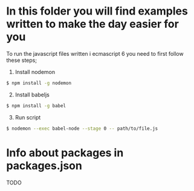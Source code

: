 
# In this folder you will find examples written to make the day easier for you

To run the javascript files written i ecmascript 6 you need to first follow these steps;

1. Install nodemon
```bash
$ npm install -g nodemon
```
2. Install babeljs
```bash
$ npm install -g babel
```
3. Run script
```bash
$ nodemon --exec babel-node --stage 0 -- path/to/file.js
```
   
   
# Info about packages in packages.json
 
 TODO
